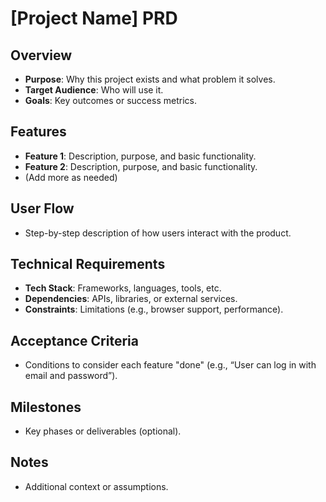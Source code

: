 # [Project Name] PRD

## Overview
- **Purpose**: Why this project exists and what problem it solves.
- **Target Audience**: Who will use it.
- **Goals**: Key outcomes or success metrics.

## Features
- **Feature 1**: Description, purpose, and basic functionality.
- **Feature 2**: Description, purpose, and basic functionality.
- (Add more as needed)

## User Flow
- Step-by-step description of how users interact with the product.

## Technical Requirements
- **Tech Stack**: Frameworks, languages, tools, etc.
- **Dependencies**: APIs, libraries, or external services.
- **Constraints**: Limitations (e.g., browser support, performance).

## Acceptance Criteria
- Conditions to consider each feature "done" (e.g., “User can log in with email and password”).

## Milestones
- Key phases or deliverables (optional).

## Notes
- Additional context or assumptions.